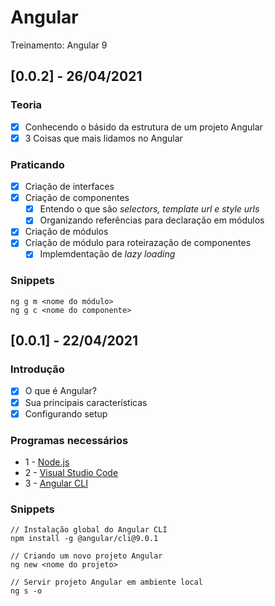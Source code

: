# Angular
Treinamento: Angular 9

## [0.0.2] - 26/04/2021

### Teoria
- [x] Conhecendo o básido da estrutura de um projeto Angular
- [x] 3 Coisas que mais lidamos no Angular

### Praticando
- [x] Criação de interfaces
- [x] Criação de componentes
    - [x] Entendo o que são _selectors, template url e style urls_
    - [x] Organizando referências para declaração em módulos
- [x] Criação de módulos
- [x] Criação de módulo para roteirazação de componentes
    - [x] Implemdentação de _lazy loading_

### Snippets
```
ng g m <nome do módulo>
ng g c <nome do componente>
```

## [0.0.1] - 22/04/2021

### Introdução
- [x] O que é Angular?
- [x] Sua principais características
- [x] Configurando setup

### Programas necessários
- 1 - [Node.js](https://nodejs.org/en/)
- 2 - [Visual Studio Code](https://code.visualstudio.com/download)
- 3 - [Angular CLI](https://angular.io/cli) 

### Snippets
```
// Instalação global do Angular CLI
npm install -g @angular/cli@9.0.1
```
```
// Criando um novo projeto Angular
ng new <nome do projeto>
```
```
// Servir projeto Angular em ambiente local
ng s -o
```
